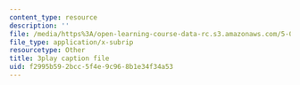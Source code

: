 ```yaml
---
content_type: resource
description: ''
file: /media/https%3A/open-learning-course-data-rc.s3.amazonaws.com/5-08j-biological-chemistry-ii-spring-2016/f2995b592bcc5f4e9c968b1e34f34a53_0fm50-F9934.vtt
file_type: application/x-subrip
resourcetype: Other
title: 3play caption file
uid: f2995b59-2bcc-5f4e-9c96-8b1e34f34a53
---
```

